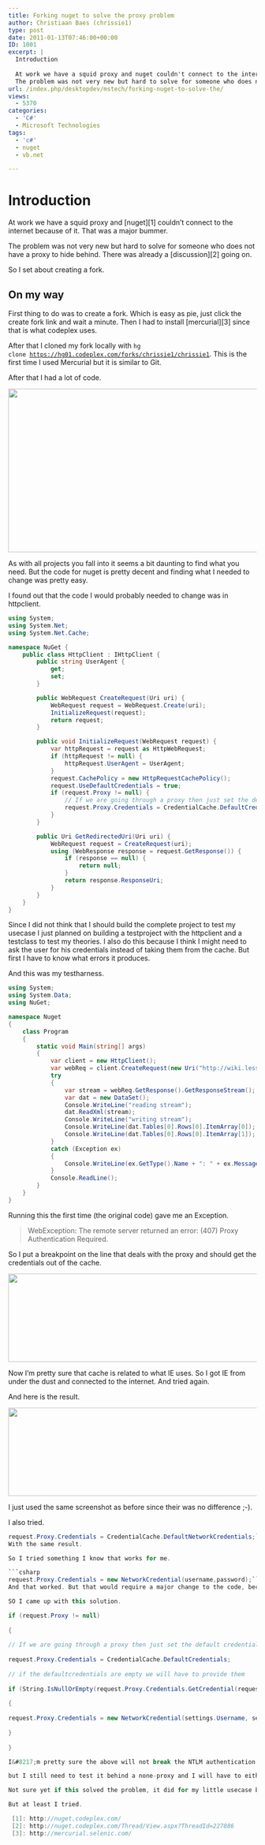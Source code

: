 ```yaml
---
title: Forking nuget to solve the proxy problem
author: Christiaan Baes (chrissie1)
type: post
date: 2011-01-13T07:46:00+00:00
ID: 1001
excerpt: |
  Introduction
  
  At work we have a squid proxy and nuget couldn't connect to the internet because of it. That was a major bummer. 
  The problem was not very new but hard to solve for someone who does not have a proxy to hide behind. There was already a d&hellip;
url: /index.php/desktopdev/mstech/forking-nuget-to-solve-the/
views:
  - 5370
categories:
  - 'C#'
  - Microsoft Technologies
tags:
  - 'c#'
  - nuget
  - vb.net

---
```

# Introduction

At work we have a squid proxy and [nuget][1] couldn&#8217;t connect to the internet because of it. That was a major bummer.
  
The problem was not very new but hard to solve for someone who does not have a proxy to hide behind. There was already a [discussion][2] going on.
  
So I set about creating a fork.

## On my way

First thing to do was to create a fork. Which is easy as pie, just click the create fork link and wait a minute. Then I had to install [mercurial][3] since that is what codeplex uses.

After that I cloned my fork locally with <code class="codespan">hg clone https://hg01.codeplex.com/forks/chrissie1/chrissie1</code>. This is the first time I used Mercurial but it is similar to Git.

After that I had a lot of code.

<div class="image_block">
  <a href="https://lessthandot.z19.web.core.windows.net/wp-content/uploads/users/chrissie1/nuget/nuget2.png?mtime=1294864869"><img alt="" src="https://lessthandot.z19.web.core.windows.net/wp-content/uploads/users/chrissie1/nuget/nuget2.png?mtime=1294864869" width="774" height="332" /></a>
</div>

As with all projects you fall into it seems a bit daunting to find what you need. But the code for nuget is pretty decent and finding what I needed to change was pretty easy. 

I found out that the code I would probably needed to change was in httpclient.

```csharp
using System;
using System.Net;
using System.Net.Cache;

namespace NuGet {
    public class HttpClient : IHttpClient {
        public string UserAgent {
            get;
            set;
        }

        public WebRequest CreateRequest(Uri uri) {
            WebRequest request = WebRequest.Create(uri);
            InitializeRequest(request);
            return request;
        }

        public void InitializeRequest(WebRequest request) {
            var httpRequest = request as HttpWebRequest;
            if (httpRequest != null) {
                httpRequest.UserAgent = UserAgent;
            }
            request.CachePolicy = new HttpRequestCachePolicy();
            request.UseDefaultCredentials = true;
            if (request.Proxy != null) {
                // If we are going through a proxy then just set the default credentials
                request.Proxy.Credentials = CredentialCache.DefaultCredentials;
            }
        }

        public Uri GetRedirectedUri(Uri uri) {
            WebRequest request = CreateRequest(uri);
            using (WebResponse response = request.GetResponse()) {
                if (response == null) {
                    return null;
                }
                return response.ResponseUri;
            }
        }
    }
}
```
Since I did not think that I should build the complete project to test my usecase I just planned on building a testproject with the httpclient and a testclass to test my theories. I also do this because I think I might need to ask the user for his credentials instead of taking them from the cache. But first I have to know what errors it produces.

And this was my testharness.

```csharp
using System;
using System.Data;
using NuGet;

namespace Nuget
{
    class Program
    {
        static void Main(string[] args)
        {
            var client = new HttpClient();
            var webReq = client.CreateRequest(new Uri("http://wiki.lessthandot.com/index.php/Special:WikiFeeds/rss/newestarticles"));
            try
            {
                var stream = webReq.GetResponse().GetResponseStream();
                var dat = new DataSet();
                Console.WriteLine("reading stream");
                dat.ReadXml(stream);
                Console.WriteLine("writing stream");
                Console.WriteLine(dat.Tables[0].Rows[0].ItemArray[0]);
                Console.WriteLine(dat.Tables[0].Rows[0].ItemArray[1]);
            }
            catch (Exception ex)
            {
                Console.WriteLine(ex.GetType().Name + ": " + ex.Message);
            }
            Console.ReadLine();
        }
    }
}
```
Running this the first time (the original code) gave me an Exception.

> WebException: The remote server returned an error: (407) Proxy Authentication Required.

So I put a breakpoint on the line that deals with the proxy and should get the credentials out of the cache.

<div class="image_block">
  <a href="https://lessthandot.z19.web.core.windows.net/wp-content/uploads/users/chrissie1/nuget/nuget3.png?mtime=1294907307"><img alt="" src="https://lessthandot.z19.web.core.windows.net/wp-content/uploads/users/chrissie1/nuget/nuget3.png?mtime=1294907307" width="769" height="179" /></a>
</div>

Now I&#8217;m pretty sure that cache is related to what IE uses. So I got IE from under the dust and connected to the internet. And tried again.

And here is the result.

<div class="image_block">
  <a href="https://lessthandot.z19.web.core.windows.net/wp-content/uploads/users/chrissie1/nuget/nuget3.png?mtime=1294907307"><img alt="" src="https://lessthandot.z19.web.core.windows.net/wp-content/uploads/users/chrissie1/nuget/nuget3.png?mtime=1294907307" width="769" height="179" /></a>
</div>

I just used the same screenshot as before since their was no difference ;-).

I also tried.

```csharp
request.Proxy.Credentials = CredentialCache.DefaultNetworkCredentials;```
With the same result.

So I tried something I know that works for me.

```csharp
request.Proxy.Credentials = new NetworkCredential(username,password);```
And that worked. But that would require a major change to the code, because at some point the system will have to ask for the credentials.

SO I came up with this solution.

if (request.Proxy != null)
  
{
    
// If we are going through a proxy then just set the default credentials
    
request.Proxy.Credentials = CredentialCache.DefaultCredentials;
    
// if the defaultcredentials are empty we will have to provide them
    
if (String.IsNullOrEmpty(request.Proxy.Credentials.GetCredential(request.RequestUri,&#8221;NTLM&#8221;).UserName))
    
{
      
request.Proxy.Credentials = new NetworkCredential(settings.Username, settings.password);
    
}
  
} 

I&#8217;m pretty sure the above will not break the NTLM authentication but I can&#8217;t test.

but I still need to test it behind a none-proxy and I will have to either make it possible to store the username and password in a config file somewhere or to ask for them on connecting. Asking for them would be the more difficult option. Making it a setting somewhere would be eassier.

Not sure yet if this solved the problem, it did for my little usecase but I could have broken everything and I would need to install Moles to write decent tests, but then again I have no idea what an NTML-enabled proxy will return. 

But at least I tried.

 [1]: http://nuget.codeplex.com/
 [2]: http://nuget.codeplex.com/Thread/View.aspx?ThreadId=227886
 [3]: http://mercurial.selenic.com/